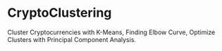 # CryptoClustering
Cluster Cryptocurrencies with K-Means, Finding Elbow Curve, Optimize Clusters with Principal Component Analysis.
